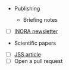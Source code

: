
* Publishing

  + Briefing notes
- [ ] [INORA newsletter](https://www.icomos.org/en/resources/publicationall/165-articles-en-francais/centre-de-documentation/557-inora-international-newsletter-on-rock-art)

 + Scientific papers
- [ ] [JSS article](https://raw.githubusercontent.com/zoometh/jss_iconr.github.io/main/article_rvTH17.pdf) 
- [ ] Open a pull request
